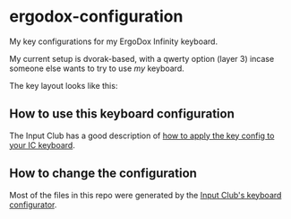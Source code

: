 # ergodox-configuration

My key configurations for my ErgoDox Infinity keyboard.

My current setup is dvorak-based, with a qwerty option (layer 3) incase someone else wants to try to use _my_ keyboard.

The key layout looks like this: 

## How to use this keyboard configuration

The Input Club has a good description of [how to apply the key config to your IC keyboard](https://input.club/configurator-setup/).


## How to change the configuration

Most of the files in this repo were generated by the [Input Club's keyboard configurator](https://input.club/configurator-ergodox/).

